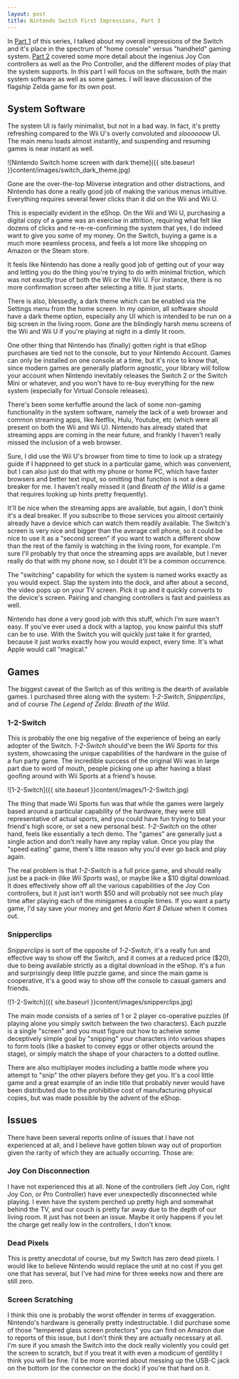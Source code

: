 ```yaml
---
layout: post
title: Nintendo Switch First Impressions, Part 3
---
```


In [Part 1](http://www.bradwestness.com/2017/03/19/nintendo-switch-first-impressions-part-1) of this series, I talked about my overall impressions of the Switch and it's
place in the spectrum of "home console" versus "handheld" gaming system. [Part 2](http://www.bradwestness.com/2017/03/20/nintendo-switch-first-impressions-part-2) covered some more detail about the ingenius Joy Con controllers as well as the Pro Controller, and the different modes of play that the system supports. In this
part I will focus on the software, both the main system software as well as some games. I will leave discussion of the flagship Zelda game for its own post.

## System Software

The system UI is fairly minimalist, but not in a bad way. In fact, it's pretty refreshing compared to the Wii U's overly convoluted and *sloooooow* UI. The main menu loads almost instantly, and suspending and resuming games is near instant as well.

![Nintendo Switch home screen with dark theme]({{ site.baseurl }}content/images/switch_dark_theme.jpg)

Gone are the over-the-top Miiverse integration and other distractions, and Nintendo has done a really good job of making the various menus intuitive. Everything requires several fewer clicks than it did on the Wii and Wii U.

This is especially evident in the eShop. On the Wii and Wii U, purchasing a digital copy of a game was an exercise in attrition, requiring what felt like dozens of clicks and re-re-re-confirming the system that yes, I do indeed want to give you some of my money. On the Switch, buying a game is a much more seamless process, and feels a lot more like shopping on Amazon or the Steam store.

It feels like Nintendo has done a really good job of getting out of your way and letting you do the thing you're trying to do with minimal friction, which was not exactly true of both the Wii or the Wii U. For instance, there is no more confirmation screen after selecting a title. It just starts.

There is also, blessedly, a dark theme which can be enabled via the Settings menu from the home screen. In my opinion, all software should have a dark theme option, especially any UI which is intended to be run on a big screen in the living room. Gone are the blindingly harsh menu screens of the Wii and Wii U if you're playing at night in a dimly lit room.

One other thing that Nintendo has (finally) gotten right is that eShop purchases are tied not to the console, but to your Nintendo Account. Games can only be installed on one console at a time, but it's nice to know that, since modern games are generally platform agnostic, your library will follow your account when Nintendo inevitably releases the Switch 2 or the Switch Mini or whatever, and you won't have to re-buy everything for the new system (especially for Virtual Console releases).

There's been some kerfuffle around the lack of some non-gaming functionality in the system software, namely the lack of a web browser and common streaming apps, like Netflix, Hulu, Youtube, etc (which were all present on both the Wii and Wii U). Nintendo has already stated that streaming apps are coming in the near future, and frankly I haven't really missed the inclusion of a web browser.

Sure, I did use the Wii U's browser from time to time to look up a strategy guide if I happneed to get stuck in a particular game, which was convenient, but I can also just do that with my phone or home PC, which have faster browsers and better text input, so omitting that function is not a deal breaker for me. I haven't really missed it (and *Breath of the Wild* is a game that requires looking up hints pretty frequently).

It'll be nice when the streaming apps are available, but again, I don't think it's a deal breaker. If you subscribe to those services you almost certainly already have a device which can watch them readily available. The Switch's screen is very nice and bigger than the average cell phone, so it could be nice to use it as a "second screen" if you want to watch a different show than the rest of the family is watching in the living room, for example. I'm sure I'll probably try that once the streaming apps are available, but I never really do that with my phone now, so I doubt it'll be a common occurrence.

The "switching" capability for which the system is named works exactly as you would expect. Slap the system into the dock, and after about a second, the video pops up on your TV screen. Pick it up and it quickly converts to the device's screen. Pairing and changing controllers is fast and painless as well.

Nintendo has done a very good job with this stuff, which I'm sure wasn't easy. If you've ever used a dock with a laptop, you know painful this stuff can be to use. With the Switch you will quickly just take it for granted, because it just works exactly how you would expect, every time. It's what Apple would call "magical."

## Games

The biggest caveat of the Switch as of this writing is the dearth of available games. I purchased three along with the system: *1-2-Switch*, *Snipperclips*, and of course *The Legend of Zelda: Breath of the Wild*.

### 1-2-Switch

This is probably the one big negative of the experience of being an early adopter of the Switch. *1-2-Switch* should've been the *Wii Sports* for this system, showcasing the unique capabilities of the hardware in the guise of a fun party game. The incredible success of the original Wii was in large part due to word of mouth, people picking one up after having a blast goofing around with Wii Sports at a friend's house.

![1-2-Switch]({{ site.baseurl }}content/images/1-2-Switch.jpg)

The thing that made Wii Sports fun was that while the games were largely based around a particular capability of the hardware, they were still representative of actual sports, and you could have fun trying to beat your friend's high score, or set a new personal best. *1-2-Switch* on the other hand, feels like essentially a tech demo. The "games" are generally just a single action and don't really have any replay value. Once you play the "speed eating" game, there's litte reason why you'd ever go back and play again.

The real problem is that *1-2-Switch* is a full price game, and should really just be a pack-in (like *Wii Sports* was), or maybe like a $10 digital download. It does effectively show off all the various capabilities of the Joy Con controllers, but it just isn't worth $50 and will probably not see much play time after playing each of the minigames a couple times. If you want a party game, I'd say save your money and get *Mario Kart 8 Deluxe* when it comes out.

### Snipperclips

*Snipperclips* is sort of the opposite of *1-2-Switch*, it's a really fun and effective way to show off the Switch, and it comes at a reduced price ($20), due to being available strictly as a digital download in the eShop. It's a fun and surprisingly deep little puzzle game, and since the main game is cooperative, it's a good way to show off the console to casual gamers and friends.

![1-2-Switch]({{ site.baseurl }}content/images/snipperclips.jpg)

The main mode consists of a series of 1 or 2 player co-operative puzzles (if playing alone you simply switch between the two characters). Each puzzle is a single "screen" and you must figure out how to acheive some deceptively simple goal by "snipping" your characters into various shapes to form tools (like a basket to convey eggs or other objects around the stage), or simply match the shape of your characters to a dotted outline.

There are also multiplayer modes including a battle mode where you attempt to "snip" the other players before they get you. It's a cool little game and a great example of an indie title that probably never would have been distributed due to the prohibitive cost of manufacturing physical copies, but was made possible by the advent of the eShop.

## Issues

There have been several reports online of issues that I have not experienced at all, and I believe have gotten blown way out of proportion given the rarity of which they are actually occurring. Those are:

### Joy Con Disconnection

I have not experienced this at all. None of the controllers (left Joy Con, right Joy Con, or Pro Controller) have ever unexpectedly disconnected while playing. I even have the system perched up pretty high and somewhat behind the TV, and our couch is pretty far away due to the depth of our living room. It just has not been an issue. Maybe it only happens if you let the charge get really low in the controllers, I don't know.

### Dead Pixels

This is pretty anecdotal of course, but my Switch has zero dead pixels. I would like to believe Nintendo would replace the unit at no cost if you get one that has several, but I've had mine for three weeks now and there are still zero.

### Screen Scratching

I think this one is probably the worst offender in terms of exaggeration. Nintendo's hardware is generally pretty indestructable. I did purchase some of those "tempered glass screen protectors" you can find on Amazon due to reports of this issue, but I don't think they are actually necessary at all. I'm sure if you smash the Switch into the dock really violently you could get the screen to scratch, but if you treat it with even a modicum of gentility I think you will be fine. I'd be more worried about messing up the USB-C jack on the bottom (or the connector on the dock) if you're that hard on it.